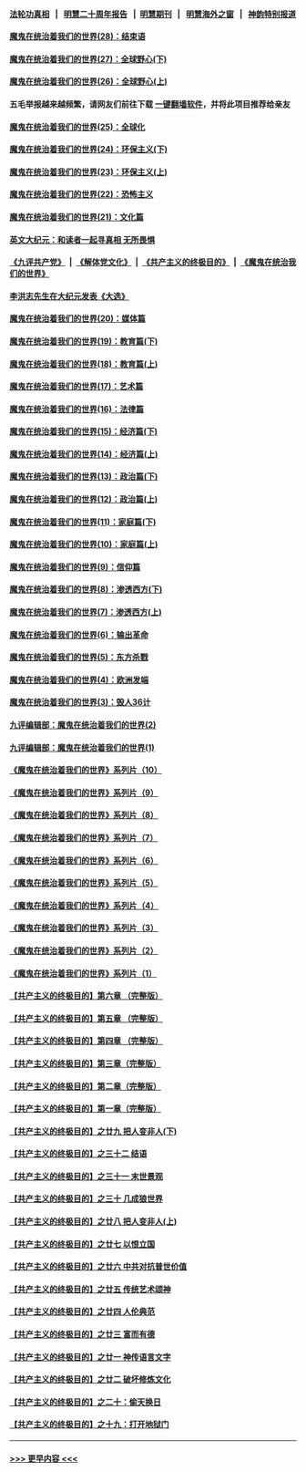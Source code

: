 #### [法轮功真相](https://github.com/gfw-breaker/truth/blob/master/README.md?t=0) &nbsp;&nbsp;|&nbsp;&nbsp; [明慧二十周年报告](https://github.com/gfw-breaker/mh-reports/blob/master/README.md?t=0) &nbsp;&nbsp;|&nbsp;&nbsp;[明慧期刊](https://github.com/gfw-breaker/mh-qikan) &nbsp;&nbsp;|&nbsp;&nbsp; [明慧海外之窗](https://github.com/gfw-breaker/mh-news/blob/master/README.md?t=0) &nbsp;&nbsp;|&nbsp;&nbsp; [神韵特别报道](https://github.com/gfw-breaker/mh-news/blob/master/shenyun.md?t=0)
#### [魔鬼在统治着我们的世界(28)：结束语](../pages/nsc422/n10936246.md?t=06151851) 
#### [魔鬼在统治着我们的世界(27)：全球野心(下)](../pages/nsc422/n10928319.md?t=06151851) 
#### [魔鬼在统治着我们的世界(26)：全球野心(上)](../pages/nsc422/n10900318.md?t=06151851) 
#### 五毛举报越来越频繁，请网友们前往下载 [一键翻墙软件](https://github.com/gfw-breaker/ssr-accounts)，并将此项目推荐给亲友
#### [魔鬼在统治着我们的世界(25)：全球化](../pages/nsc422/n10788205.md?t=06151851) 
#### [魔鬼在统治着我们的世界(24)：环保主义(下)](../pages/nsc422/n10695307.md?t=06151851) 
#### [魔鬼在统治着我们的世界(23)：环保主义(上)](../pages/nsc422/n10688613.md?t=06151851) 
#### [魔鬼在统治着我们的世界(22)：恐怖主义](../pages/nsc422/n10614727.md?t=06151851) 
#### [魔鬼在统治着我们的世界(21)：文化篇](../pages/nsc422/n10597706.md?t=06151851) 
#### [英文大纪元：和读者一起寻真相 无所畏惧](../pages/nsc422/n12542027.md?t=06151851) 
#### [《九评共产党》](https://github.com/begood0513/9ping.md/blob/master/README.md) &nbsp;|&nbsp; [《解体党文化》](../../../../jtdwh.md/blob/master/README.md)  &nbsp;|&nbsp; [《共产主义的终极目的》](../../../../gczydzjmd.md/blob/master/README.md) &nbsp;|&nbsp; [《魔鬼在统治我们的世界》](../../../../mgztzwmdsj.md/blob/master/README.md) 
#### [李洪志先生在大纪元发表《大选》](../pages/nsc422/n12534746.md?t=06151851) 
#### [魔鬼在统治着我们的世界(20)：媒体篇](../pages/nsc422/n10586579.md?t=06151851) 
#### [魔鬼在统治着我们的世界(19)：教育篇(下)](../pages/nsc422/n10564808.md?t=06151851) 
#### [魔鬼在统治着我们的世界(18)：教育篇(上)](../pages/nsc422/n10526970.md?t=06151851) 
#### [魔鬼在统治着我们的世界(17)：艺术篇](../pages/nsc422/n10499093.md?t=06151851) 
#### [魔鬼在统治着我们的世界(16)：法律篇](../pages/nsc422/n10485969.md?t=06151851) 
#### [魔鬼在统治着我们的世界(15)：经济篇(下)](../pages/nsc422/n10469975.md?t=06151851) 
#### [魔鬼在统治着我们的世界(14)：经济篇(上)](../pages/nsc422/n10457370.md?t=06151851) 
#### [魔鬼在统治着我们的世界(13)：政治篇(下)](../pages/nsc422/n10448270.md?t=06151851) 
#### [魔鬼在统治着我们的世界(12)：政治篇(上)](../pages/nsc422/n10444576.md?t=06151851) 
#### [魔鬼在统治着我们的世界(11)：家庭篇(下)](../pages/nsc422/n10440961.md?t=06151851) 
#### [魔鬼在统治着我们的世界(10)：家庭篇(上)](../pages/nsc422/n10435448.md?t=06151851) 
#### [魔鬼在统治着我们的世界(9)：信仰篇](../pages/nsc422/n10432159.md?t=06151851) 
#### [魔鬼在统治着我们的世界(8)：渗透西方(下)](../pages/nsc422/n10429603.md?t=06151851) 
#### [魔鬼在统治着我们的世界(7)：渗透西方(上)](../pages/nsc422/n10426013.md?t=06151851) 
#### [魔鬼在统治着我们的世界(6)：输出革命](../pages/nsc422/n10421536.md?t=06151851) 
#### [魔鬼在统治着我们的世界(5)：东方杀戮](../pages/nsc422/n10417707.md?t=06151851) 
#### [魔鬼在统治着我们的世界(4)：欧洲发端](../pages/nsc422/n10414890.md?t=06151851) 
#### [魔鬼在统治着我们的世界(3)：毁人36计](../pages/nsc422/n10411583.md?t=06151851) 
#### [九评编辑部：魔鬼在统治着我们的世界(2)](../pages/nsc422/n10410036.md?t=06151851) 
#### [九评编辑部：魔鬼在统治着我们的世界(1)](../pages/nsc422/n10406825.md?t=06151851) 
#### [《魔鬼在统治着我们的世界》系列片（10）](../pages/nsc422/n12292670.md?t=06151851) 
#### [《魔鬼在统治着我们的世界》系列片（9）](../pages/nsc422/n12290859.md?t=06151851) 
#### [《魔鬼在统治着我们的世界》系列片（8）](../pages/nsc422/n12287445.md?t=06151851) 
#### [《魔鬼在统治着我们的世界》系列片（7）](../pages/nsc422/n12283425.md?t=06151851) 
#### [《魔鬼在统治着我们的世界》系列片（6）](../pages/nsc422/n12282314.md?t=06151851) 
#### [《魔鬼在统治着我们的世界》系列片（5）](../pages/nsc422/n12281419.md?t=06151851) 
#### [《魔鬼在统治着我们的世界》系列片（4）](../pages/nsc422/n12274024.md?t=06151851) 
#### [《魔鬼在统治着我们的世界》系列片（3）](../pages/nsc422/n12271322.md?t=06151851) 
#### [《魔鬼在统治着我们的世界》系列片（2）](../pages/nsc422/n12269049.md?t=06151851) 
#### [《魔鬼在统治着我们的世界》系列片（1）](../pages/nsc422/n12267575.md?t=06151851) 
#### [【共产主义的终极目的】第六章 （完整版）](../pages/nsc422/n11428913.md?t=06151851) 
#### [【共产主义的终极目的】第五章 （完整版）](../pages/nsc422/n11428912.md?t=06151851) 
#### [【共产主义的终极目的】第四章 （完整版）](../pages/nsc422/n11428907.md?t=06151851) 
#### [【共产主义的终极目的】第三章（完整版）](../pages/nsc422/n11428848.md?t=06151851) 
#### [【共产主义的终极目的】第二章（完整版）](../pages/nsc422/n11428831.md?t=06151851) 
#### [【共产主义的终极目的】第一章（完整版）](../pages/nsc422/n11417651.md?t=06151851) 
#### [【共产主义的终极目的】之廿九 把人变非人(下)](../pages/nsc422/n11344140.md?t=06151851) 
#### [【共产主义的终极目的】之三十二 结语](../pages/nsc422/n11360535.md?t=06151851) 
#### [【共产主义的终极目的】之三十一 末世景观](../pages/nsc422/n11351129.md?t=06151851) 
#### [【共产主义的终极目的】之三十 几成狼世界](../pages/nsc422/n11348280.md?t=06151851) 
#### [【共产主义的终极目的】之廿八 把人变非人(上)](../pages/nsc422/n11340492.md?t=06151851) 
#### [【共产主义的终极目的】之廿七 以恨立国](../pages/nsc422/n11336944.md?t=06151851) 
#### [【共产主义的终极目的】之廿六 中共对抗普世价值](../pages/nsc422/n11324785.md?t=06151851) 
#### [【共产主义的终极目的】之廿五 传统艺术颂神](../pages/nsc422/n11296396.md?t=06151851) 
#### [【共产主义的终极目的】之廿四 人伦典范](../pages/nsc422/n11296397.md?t=06151851) 
#### [【共产主义的终极目的】之廿三 富而有德](../pages/nsc422/n11283598.md?t=06151851) 
#### [【共产主义的终极目的】之廿一 神传语言文字](../pages/nsc422/n11263265.md?t=06151851) 
#### [【共产主义的终极目的】之廿二 破坏修炼文化](../pages/nsc422/n11245728.md?t=06151851) 
#### [【共产主义的终极目的】之二十：偷天换日](../pages/nsc422/n11238846.md?t=06151851) 
#### [【共产主义的终极目的】之十九：打开地狱门](../pages/nsc422/n11206376.md?t=06151851) 

----
#### [ >>> 更早内容 <<< ](../indexes/nsc422-earlier.md)
